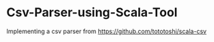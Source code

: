 # Csv-Parser-using-Scala-Tool
Implementing a csv parser from https://github.com/tototoshi/scala-csv
